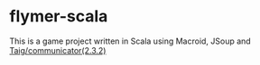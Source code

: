 # flymer-scala
This is a game project written in Scala using Macroid, JSoup and [Taig/communicator(2.3.2)](https://github.com/Taig/Communicator/tree/2.3.2#getting-started)
